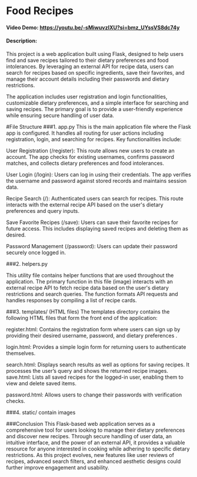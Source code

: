 # Food Recipes
#### Video Demo: <https://youtu.be/-sMiwuvzIXU?si=bmz_UYssVS8dc74y>
#### Description:

This project is a web application built using Flask, designed to help users find and save recipes tailored to their dietary preferences and food intolerances. By leveraging an external API for recipe data, users can search for recipes based on specific ingredients, save their favorites, and manage their account details including their passwords and dietary restrictions.

The application includes user registration and login functionalities, customizable dietary preferences, and a simple interface for searching and saving recipes. The primary goal is to provide a user-friendly experience while ensuring secure handling of user data.

#File Structure
###1. app.py
This is the main application file where the Flask app is configured. It handles all routing for user actions including registration, login, and searching for recipes. Key functionalities include:

User Registration (/register): This route allows new users to create an account. The app checks for existing usernames, confirms password matches, and collects dietary preferences and food intolerances.

User Login (/login): Users can log in using their credentials. The app verifies the username and password against stored records and maintains session data.

Recipe Search (/): Authenticated users can search for recipes. This route interacts with the external recipe API based on the user's dietary preferences and query inputs.

Save Favorite Recipes (/save): Users can save their favorite recipes for future access. This includes displaying saved recipes and deleting them as desired.

Password Management (/password): Users can update their password securely once logged in.

###2. helpers.py

This utility file contains helper functions that are used throughout the application. The primary function in this file (image) interacts with an external recipe API to fetch recipe data based on the user's dietary restrictions and search queries. The function formats API requests and handles responses by compiling a list of recipe cards.

###3. templates/ (HTML files)
The templates directory contains the following HTML files that form the front end of the application:

register.html: Contains the registration form where users can sign up by providing their desired username, password, and dietary preferences .

login.html: Provides a simple login form for returning users to authenticate themselves.

search.html: Displays search results as well as options for saving recipes. It processes the user’s query and shows the returned recipe images.
save.html: Lists all saved recipes for the logged-in user, enabling them to view and delete saved items.

password.html: Allows users to change their passwords with verification checks.

###4. static/
contain images


###Conclusion
This Flask-based web application serves as a comprehensive tool for users looking to manage their dietary preferences and discover new recipes. Through secure handling of user data, an intuitive interface, and the power of an external API, it provides a valuable resource for anyone interested in cooking while adhering to specific dietary restrictions. As this project evolves, new features like user reviews of recipes, advanced search filters, and enhanced aesthetic designs could further improve engagement and usability.
